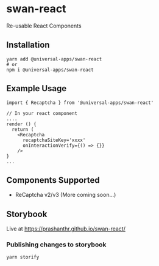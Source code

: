 # swan-react

Re-usable React Components

## Installation

```
yarn add @universal-apps/swan-react
# or
npm i @universal-apps/swan-react
```

## Example Usage

```
import { Recaptcha } from '@universal-apps/swan-react'

// In your react component
....
render () {
  return (
    <Recaptcha
      recaptchaSiteKey='xxxx'
      onInteractionVerify={() => {}}
    />
}
...
```

## Components Supported
- ReCaptcha v2/v3
(More coming soon...)

## Storybook

Live at https://prashanthr.github.io/swan-react/

### Publishing changes to storybook

```
yarn storify
```
